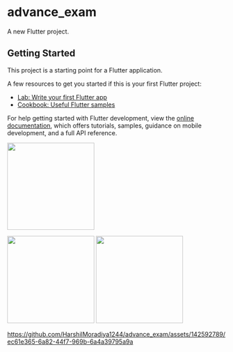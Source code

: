 # advance_exam

A new Flutter project.

## Getting Started

This project is a starting point for a Flutter application.

A few resources to get you started if this is your first Flutter project:

- [Lab: Write your first Flutter app](https://docs.flutter.dev/get-started/codelab)
- [Cookbook: Useful Flutter samples](https://docs.flutter.dev/cookbook)

For help getting started with Flutter development, view the
[online documentation](https://docs.flutter.dev/), which offers tutorials,
samples, guidance on mobile development, and a full API reference.


<a href="https://drive.google.com/drive/folders/1foWfaH4wgWtjTANPIrCs3tl5vLJZe9sz"> <img src="https://github.com/HarshilMoradiya1244/weather_project/assets/142592789/f41e8f8f-04d7-44cd-8ab1-d9adb15028f5" height ="200" width="200"></a>

<p>
  <img src="https://github.com/HarshilMoradiya1244/advance_exam/assets/142592789/037a37f0-9975-4313-b760-933b760deb4f",height="1000"width="200">
  <img src="https://github.com/HarshilMoradiya1244/advance_exam/assets/142592789/42c7eae0-dbce-4285-a73a-27a54f8a32af",height="1000"width="200">
</p>



https://github.com/HarshilMoradiya1244/advance_exam/assets/142592789/ec61e365-6a82-44f7-969b-6a4a39795a9a

